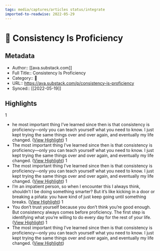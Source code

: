 ```yaml
---
tags: media/captures/articles status/integrate
imported-to-readwise: 2022-05-29
---
```

# 📰 Consistency Is Proficiency

## Metadata
- Author:: [[ava.substack.com]]
- Full Title:: Consistency Is Proficiency
- Category:: 📰
- URL:: https://ava.substack.com/p/consistency-is-proficiency
- Synced:: [[2022-05-19]]

## Highlights
1
- he most important thing I’ve learned since then is that consistency is proficiency—only you can teach yourself what you need to know. I just kept trying the same things over and over again, and eventually my life changed. ([View Highlight](https://instapaper.com/read/1507486429/19603443))
1
- The most important thing I’ve learned since then is that consistency is proficiency—only you can teach yourself what you need to know. I just kept trying the same things over and over again, and eventually my life changed. ([View Highlight](https://instapaper.com/read/1507486429/19603444))
1
- The most important thing I’ve learned since then is that consistency is proficiency—only you can teach yourself what you need to know. I just kept trying the same things over and over again, and eventually my life changed. ([View Highlight](https://instapaper.com/read/1507486429/19603445))
1
- I’m an impatient person, so when I encounter this I always think, shouldn’t I be doing something smarter? But it’s like kicking in a door or breaking a piñata: you have kind of just keep going until something breaks. ([View Highlight](https://instapaper.com/read/1507486429/19603447))
1
- You don’t trust yourself because you don’t think you’re good enough. But consistency always comes before proficiency. The first step is identifying what you’re willing to do every day for the rest of your life. ([View Highlight](https://instapaper.com/read/1507486429/19603451))
1
- The most important thing I’ve learned since then is that consistency is proficiency—only you can teach yourself what you need to know. I just kept trying the same things over and over again, and eventually my life changed. ([View Highlight](https://instapaper.com/read/1507486429/19603452))
